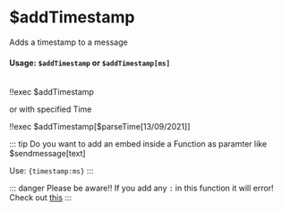 #  $addTimestamp
Adds a timestamp to a message

#### Usage: `$addTimestamp` or `$addTimestamp[ms]`
<br/>
<discord-messages>
	<discord-message :bot="false" role-color="#ffcc9a" author="Member">
		!!exec $addTimestamp
	</discord-message>
	<discord-message :bot="true" role-color="#0099ff" author="Custom Command" avatar="https://media.discordapp.net/avatars/725721249652670555/781224f90c3b841ba5b40678e032f74a.webp">
		<discord-embed
			slot="embeds"
			timestamp="09/12/2021"
		>
		</discord-embed>
	</discord-message>
</discord-messages>

or with specified Time

<discord-messages>
	<discord-message :bot="false" role-color="#ffcc9a" author="Member">
		!!exec $addTimestamp[$parseTime[13/09/2021]]
	</discord-message>
	<discord-message :bot="true" role-color="#0099ff" author="Custom Command" avatar="https://media.discordapp.net/avatars/725721249652670555/781224f90c3b841ba5b40678e032f74a.webp">
		<discord-embed
			slot="embeds"
			timestamp="09/13/2021"
		>
		</discord-embed>
	</discord-message>
</discord-messages>

::: tip Do you want to add an embed inside a Function as paramter like $sendmessage[text]

Use: `{timestamp:ms}`
:::

::: danger Please be aware!!
If you add any `:` in this function it will error! Check out [this](../../guide/syntax.md)
:::